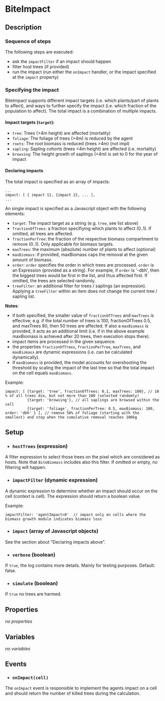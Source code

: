 # BiteImpact


## Description

### Sequence of steps

The following steps are executed:
* ask the `impactFilter` if an impact should happen
* filter host trees (if provided)
* run the impact (run either the `onImpact` handler, or the impact specified at the `impact` property)

### Specifying the impact
BiteImpact supports different impact targets (i.e. which plants/part of plants to affect), and ways to further specify the impact (i.e. which fraction of the population to affect). The total impact is a combination of multiple impacts.

#### Impact targets (`target`):

* `tree`: Trees (>4m height) are affected (mortality)
* `foliage`: The foliage of trees (>4m) is reduced by the agent
* `roots`: The root biomass is reduced (trees >4m) (not impl)
* `sapling`: Sapling cohorts (trees <4m height) are affected (i.e. mortality)
* `browsing`: The height growth of saplings (<4m) is set to 0 for the year of impact

#### Declaring impacts
The total impact is specified as an array of impacts:

```
...
impact: [ { impact 1}, {impact 2}, ... ],
...
```

An single impact is specified as a Javascript object with the following elements:
* `target`: The impact target as a string (e.g. `tree`, see list above)
* `fractionOfTrees`: a fraction specifiying which plants to affect (0..1). If omitted, all trees are affected.
* `fractionPerTree`: the fraction of the respective biomass compartment to remove (0..1). Only applicable for biomass targets.
* `maxTrees`: the maximum (absolute) number of plants to affect (optional)
* `maxBiomass`: if provided, maxBiomass caps the removal at the given amount of biomass.
* `order`: `order` specifies the order in which trees are processed. `order` is an Expression (provided as a string). For example, if `order` is '-dbh', then the biggest trees would be first in the list, and thus affected first. If omitted, the trees are selected randomly.
* `treeFilter`: an additional filter for trees / saplings (an expression). Applying a `treeFilter` within an item does not change the current tree / sapling list.

__Notes__:
* if both specified, the smaller value of `fractionOfTrees` and `maxTrees` is effective; e.g. if the total number of trees is 100, fractionOfTrees 0.5, and maxTrees 80, then 50 trees are affected. If also a `maxBiomass` is provided, it acts as an additional limit (i.e. if in the above example maxBiomass is achieved after 20 trees, then execution stops there).
* impact items are processed in the given sequence.
* the properties `fractionOfTrees`, `fractionPerTree`, `maxTrees`, and `maxBiomass` are dynamic expressions (i.e. can be calculated dynamically).
* if `maxBiomass` is provided, the model accounts for overshooting the threshold by scaling the impact of the last tree so that the total impact on the cell equals `maxBiomass`. 

Example:
```
impact: [ {target: 'tree', fractionOfTrees: 0.1, maxTrees: 100}, // 10 % of all trees die, but not more than 100 (selected randomly)
          {target: 'browsing'}, // all saplings are browsed within the cell
          {target: 'foliage', fractionPerTree: 0.5, maxBiomass: 100, order: 'dbh' } ], // remove 50% of foliage (starting with the smallest) and stop when the cumulative removal reaches 100kg 
```



## Setup

* ### `hostTrees` (expression)
A filter expression to select those trees on the pixel which are considered as hosts. Note that
`BiteBiomass` includes also this filter. If omitted or empty, no filtering will happen.

* ### `impactFilter` (dynamic expression)
A dynamic expression to determine whether an impact should occur on the cell (context is cell). The expression
should return a boolean value. 

Example:
```
impactFilter: 'agentImpact>0'  // impact only on cells where the biomass growth module indicates biomass loss
```

* ### `impact` (array of Javascript objects)
See the section about "Declaring impacts above". 

* ### `verbose` (boolean)
If `true`, the log contains more details. Mainly for testing purposes. Default: false.

* ### `simulate` (boolean)
If `true` no trees are harmed.


## Properties

*no properties*

## Variables

*no variables*

## Events

* ### `onImpact(cell)` 
The `onImpact` event is responsible to implement the agents impact on a cell and should
return the number of killed trees during the calculation. 


